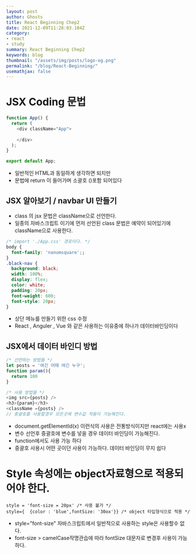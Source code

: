 ```yaml
---
layout: post
author: Ghosts
title: React Beginning Chep2
date: 2021-12-09T11:28:03.104Z
category:
- react
- study
summary: React Beginning Chep2
keywords: blog
thumbnail: "/assets/img/posts/logo-og.png"
permalink: "/blog/React-Beginning/"
usemathjax: false
---
```


# JSX Coding 문법

~~~javascript
function App() {
  return (
    <div className="App">
      
    </div>
  );
}

export default App;
~~~

- 일반적인 HTML과 동일하게 생각하면 되지만 
- 문법에 return 이 들어가며 소괄호 ()포함 되어있다 
  
## JSX 알아보기  / navbar UI 만들기

- class 의 jsx 문법은 className으로 선언한다. 
- 일종의 자바스크립트 이기에 먼저 선언된 class 문법은 예약이 되어있기에 className으로 사용한다. 


~~~css
/* import './App.css' 경로이다. */
body {
  font-family: 'nanumsquare';;
}
.black-nav {
  background: black;
  width: 100%;
  display: flex;
  color: white;
  padding: 20px;
  font-weight: 600;
  font-style: 20px;
}
~~~

- 상단 메뉴를 만들기 위한 css 수정
- React ,  Anguler , Vue 와 같은 사용하는 이유중에 하나가 데이터바인딩이다

## JSX에서 데이터 바인디 방법 
~~~javascript
/* 선언하는 방법들 */
let posts = '여긴 어때 여긴 누구';
function param(){
  return 100 
}

/* 사용 방법들 */
<img src={posts} />
<h3>{param}</h3>
<className ={posts} />
// 중괄호를 사용할경우 모든곳에 변수값 적용이 가능해진다. 

~~~
 - document.getElementId(x) 이런식의 사용은 전통방식이지만 react에는 사용x
 - 변수 선언후 중괄호에 변수를 넣을 경우 데이터 바인딩이 가능해진다. 
 - function에서도 사용 가능 하다 
 - 중괄호 사용시 어떤 곳이던 사용이 가능하다. 데이터 바인딩이 무지 쉽다


# Style 속성에는 object자료형으로 적용되어야 한다. 
~~~
style = 'font-size = 20px' /* 사용 불가 */
style={  {color : 'blue',fontSize: '30ox'}} /* object 타입형식으로 적용 */
~~~
 - style="font-size" 자바스크립트에서 일반적으로 사용하는 style은 사용할수 없다.  
 - font-size > camelCase작명관습에 따라 fontSize 대문자로 변경후 사용이 가능하다. 
